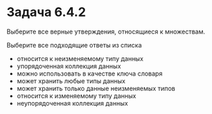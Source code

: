 # Задача 6.4.2

Выберите все верные утверждения, относящиеся к множествам.

Выберите все подходящие ответы из списка

- относится к неизменяемому типу данных
- упорядоченная коллекция данных
- можно использовать в качестве ключа словаря
- может хранить любые типы данных
- может хранить только данные неизменяемых типов
- относится к изменяемому типу данных
- неупорядоченная коллекция данных
